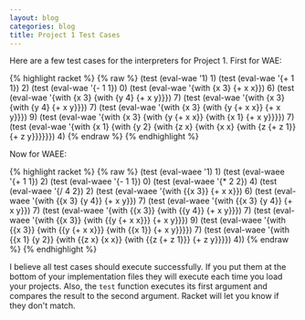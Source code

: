 ```yaml
---
layout: blog
categories: blog
title: Project 1 Test Cases
---
```

Here are a few test cases for the interpreters for Project 1.  First for WAE:

{% highlight racket %}
{% raw %}
(test (eval-wae '1) 1)
(test (eval-wae '{+ 1 1}) 2)
(test (eval-wae '{- 1 1}) 0)
(test (eval-wae '{with {x 3} {+ x x}}) 6)
(test (eval-wae '{with {x 3} {with {y 4} {+ x y}}}) 7)
(test (eval-wae '{with {x 3} {with {y 4} {+ x y}}}) 7)
(test (eval-wae '{with {x 3} {with {y {+ x x}} {+ x y}}}) 9)
(test (eval-wae '{with {x 3} {with {y {+ x x}} {with {x 1} {+ x y}}}}) 7)
(test (eval-wae '{with {x 1} {with {y 2} {with {z x} {with {x x} {with {z {+ z 1}} {+ z y}}}}}}) 4)
{% endraw %}
{% endhighlight %}

Now for WAEE:

{% highlight racket %}
{% raw %}
  (test (eval-waee '1) 1)
  (test (eval-waee '{+ 1 1}) 2)
  (test (eval-waee '{- 1 1}) 0)
  (test (eval-waee '{* 2 2}) 4)
  (test (eval-waee '{/ 4 2}) 2)
  (test (eval-waee '{with {{x 3}} {+ x x}}) 6)
  (test (eval-waee '{with {{x 3} {y 4}} {+ x y}}) 7)
  (test (eval-waee '{with {{x 3} {y 4}} {+ x y}}) 7)
  (test (eval-waee '{with {{x 3}} {with {{y 4}} {+ x y}}}) 7)
  (test (eval-waee '{with {{x 3}} {with {{y {+ x x}}} {+ x y}}}) 9)
  (test (eval-waee '{with {{x 3}} {with {{y {+ x x}}} {with {{x 1}} {+ x y}}}}) 7)
  (test (eval-waee '{with {{x 1} {y 2}} {with {{z x} {x x}} {with {{z {+ z 1}}} {+ z y}}}}) 4))
{% endraw %}
{% endhighlight %}

I believe all test cases should execute successfully.  If you put them at the bottom of your implementation files they will execute each time you load your projects.  Also, the `test` function executes its first argument and compares the result to the second argument.  Racket will let you know if they don't match.
